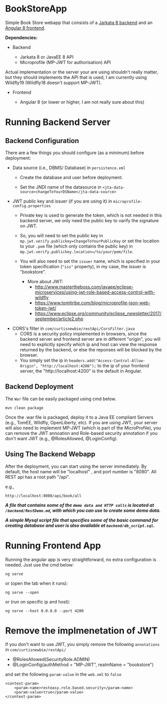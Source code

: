 # BookStoreApp

Simple Book Store webapp that consists of a <a href="https://github.com/CurtisNewbie/BookStoreApp/tree/master/backend">Jarkata 8 backend</a> and an <a href="https://github.com/CurtisNewbie/BookStoreApp/tree/master/frontend/frontend">Angular 8 frontend</a>.

**Dependencies:**

- Backend

  - Jarkata 8 or JavaEE 8 API
  - Microprofile (MP-JWT for authorisation) API

Actual implementation or the server your are using shouldn't really matter, but they should implements the API that is used, I am currently using Wildfly19 (Wildfly18 doesn't support MP-JWT).

- Frontend

  - Angular 8 (or lower or higher, I am not really sure about this)

# Running Backend Server

## Backend Configuration

There are a few things you should configure (as a minimum) before deployment:

- Data source (i.e., DBMS/ Database) in `persistence.xml`

  - Create the database and user before deployment.

  - Set the JNDI name of the datasource in `<jta-data-source>changeToYourDSName</jta-data-source>`

- JWT public key and issuer (if you are using it) in `microprofile-config.properties`

  - Private key is used to generate the token, which is not needed in this backend server, we only need the public key to varify the signature on JWT.
  - So, you will need to set the public key in `mp.jwt.verify.publickey=ChangeToYourPublicKey` or set the location to your `.pem` file (which only contains the public key) in `mp.jwt.verify.publickey.location=/to/your/pem/file`.
  - You will also need to set the `issuer` name, which is specified in your token specification (`"iss"` property), in my case, the issuer is "bookstore".

    - More about JWT:
      - http://www.mastertheboss.com/javaee/eclipse-microservices/using-jwt-role-based-access-control-with-wildfly
      - https://www.tomitribe.com/blog/microprofile-json-web-token-jwt/
      - https://www.eclipse.org/community/eclipse_newsletter/2017/september/article2.php

* CORS's filter in `com/curtisnewbie/restApi/CorsFilter.java`
  - CORS is a security policy implemented in browsers, since the backend server and frontend server are in different "origin", you will need to explicitly specify which ip and host can view the response returned by the backend, or else the reponses will be blocked by the browser.
  - You simply set the ip in `headers.add("Access-Control-Allow-Origin", "http://localhost:4200");` to the ip of your frontend server, the "http://localhost:4200" is the default in Angular.

## Backend Deployment

The `War` file can be easily packaged using cmd below.

    mvn clean package

Once the .war file is packaged, deploy it to a Java EE compliant Servers (e.g., TomEE, Wildfly, OpenLiberty, etc). If you are using JWT, your server will also need to implement MP-JWT (which is part of the MicroProfile), you can remove the JWT annoation and Role-based security annotation if you don't want JWT (e.g., @RolesAllowed, @LoginConfig).

## Using The Backend Webapp

After the deployment, you can start using the server immediately. By default, the host name will be "localhost" , and port number is "8080". All REST api has a root path "/api".

e.g.,

    http://localhost:8080/api/book/all

**_A file that contains some of the `demo data and HTTP calls` is located at `/backend/RestDemo.md`, with which you can use to create some demo data._**

**_A simple Mysql script file that specifies some of the basic command for creating database and user is also available at `backend/db_script.sql`._**

# Running Frontend App

Running the angular app is very straightforward, no extra configuration is needed. Just use the cmd below:

    ng serve

or (open the tab when it runs):

    ng serve --open

or (run on specific ip and host):

    ng serve --host 0.0.0.0 --port 4200

# Remove the implmenetation of JWT

If you don't want to use JWT, you simply remove the following `annotations` in `com/curtisnewbie/restApi/`

- @RolesAllowed(SecurityRole.ADMIN)
- @LoginConfig(authMethod = "MP-JWT", realmName = "bookstore")

and set the following `param-value` in the `web.xml` to `false`

    <context-param>
        <param-name>resteasy.role.based.security</param-name>
        <param-value>true</param-value>
    </context-param>
